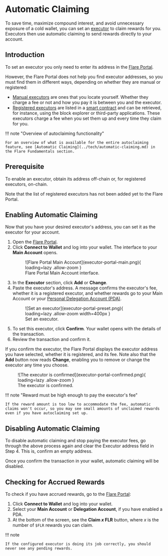 # Automatic Claiming

To save time, maximize compound interest, and avoid unnecessary exposure of a cold wallet, you can set an [executor](../tech/automatic-claiming.md) to claim rewards for you.
Executors then use automatic claiming to send rewards directly to your account.

## Introduction

To set an executor you only need to enter its address in the [Flare Portal](https://portal.flare.network/).

However, the Flare Portal does not help you find executor addresses, so you must find them in different ways, depending on whether they are manual or registered:

* [Manual executors](../tech/automatic-claiming.md#manual-claiming-process) are ones that you locate yourself.
    Whether they charge a fee or not and how you pay it is between you and the executor.
* [Registered executors](../tech/automatic-claiming.md#registered-claiming-process) are listed in a [smart contract](glossary.md#smart_contract) and can be retrieved, for instance, using the block explorer or third-party applications.
    These executors charge a fee when you set them up and every time they claim for you.

!!! note "Overview of autoclaiming functionality"

    For an overview of what is available for the entire autoclaiming feature, see [Automatic Claiming](../tech/automatic-claiming.md) in the Flare Fundamentals section.

## Prerequisite

To enable an executor, obtain its address off-chain or, for registered executors, on-chain.

Note that the list of registered executors has not been added yet to the Flare Portal.

## Enabling Automatic Claiming

Now that you have your desired executor's address, you can set it as the executor for your account.

1. Open the [Flare Portal](https://portal.flare.network/).
2. Click **Connect to Wallet** and log into your wallet.
   The interface to your **Main Account** opens.
    <figure markdown>
    ![Flare Portal Main Account](executor-portal-main.png){ loading=lazy .allow-zoom }
    <figcaption>Flare Portal Main Account interface.</figcaption>
    </figure>
3. In the **Executor** section, click **Add** or **Change**.
4. Paste the executor's address.
    A message confirms the executor's fee, whether it is a registered executor, and whether rewards go to your Main Account or your [Personal Delegation Account (PDA)](../tech/personal-delegation-account.md).
    <figure markdown>
    ![Set an executor](executor-portal-preset.png){ loading=lazy .allow-zoom width=400px }
    <figcaption>Set an executor.</figcaption>
    </figure>
5. To set this executor, click **Confirm**.
   Your wallet opens with the details of the transaction.
6. Review the transaction and confirm it.

If you confirm the executor, the Flare Portal displays the executor address you have selected, whether it is registered, and its fee.
Note also that the **Add** button now reads **Change**, enabling you to remove or change the executor any time you choose.
<figure markdown>
![The executor is confirmed](executor-portal-confirmed.png){ loading=lazy .allow-zoom }
<figcaption>The executor is confirmed.</figcaption>
</figure>

!!! note "Reward must be high enough to pay the executor's fee"

    If the reward amount is too low to accommodate the fee, automatic claims won't occur, so you may see small amounts of unclaimed rewards even if you have autoclaiming set up.

## Disabling Automatic Claiming

To disable automatic claiming and stop paying the executor fees, go through the above process again and clear the Executor address field in Step 4.
This is, confirm an empty address.

Once you confirm the transaction in your wallet, automatic claiming will be disabled.

## Checking for Accrued Rewards

To check if you have accrued rewards, go to the [Flare Portal](https://portal.flare.network/):

1. Click **Connect to Wallet** and log into your wallet.
2. Select your **Main Account** or **Delegation Account**, if you have enabled a PDA.
3. At the bottom of the screen, see the **Claim _x_ FLR** button, where _x_ is the number of `$FLR` rewards you can claim.

!!! note

    If the configured executor is doing its job correctly, you should never see any pending rewards.
